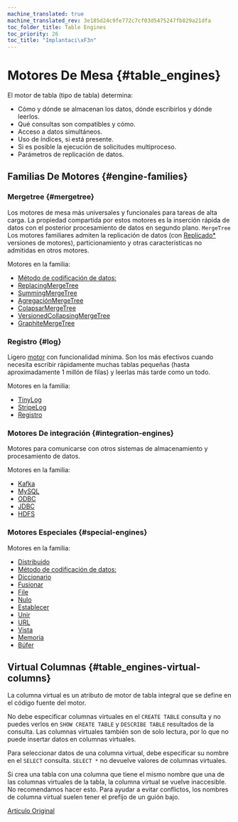 ```yaml
---
machine_translated: true
machine_translated_rev: 3e185d24c9fe772c7cf03d5475247fb829a21dfa
toc_folder_title: Table Engines
toc_priority: 26
toc_title: "Implantaci\xF3n"
---
```


# Motores De Mesa {#table_engines}

El motor de tabla (tipo de tabla) determina:

-   Cómo y dónde se almacenan los datos, dónde escribirlos y dónde leerlos.
-   Qué consultas son compatibles y cómo.
-   Acceso a datos simultáneos.
-   Uso de índices, si está presente.
-   Si es posible la ejecución de solicitudes multiproceso.
-   Parámetros de replicación de datos.

## Familias De Motores {#engine-families}

### Mergetree {#mergetree}

Los motores de mesa más universales y funcionales para tareas de alta carga. La propiedad compartida por estos motores es la inserción rápida de datos con el posterior procesamiento de datos en segundo plano. `MergeTree` Los motores familiares admiten la replicación de datos (con [Replicado\*](mergetree-family/replication.md) versiones de motores), particionamiento y otras características no admitidas en otros motores.

Motores en la familia:

-   [Método de codificación de datos:](mergetree-family/mergetree.md)
-   [ReplacingMergeTree](mergetree-family/replacingmergetree.md)
-   [SummingMergeTree](mergetree-family/summingmergetree.md)
-   [AgregaciónMergeTree](mergetree-family/aggregatingmergetree.md)
-   [ColapsarMergeTree](mergetree-family/collapsingmergetree.md)
-   [VersionedCollapsingMergeTree](mergetree-family/versionedcollapsingmergetree.md)
-   [GraphiteMergeTree](mergetree-family/graphitemergetree.md)

### Registro {#log}

Ligero [motor](log-family/index.md) con funcionalidad mínima. Son los más efectivos cuando necesita escribir rápidamente muchas tablas pequeñas (hasta aproximadamente 1 millón de filas) y leerlas más tarde como un todo.

Motores en la familia:

-   [TinyLog](log-family/tinylog.md)
-   [StripeLog](log-family/stripelog.md)
-   [Registro](log-family/log.md)

### Motores De integración {#integration-engines}

Motores para comunicarse con otros sistemas de almacenamiento y procesamiento de datos.

Motores en la familia:

-   [Kafka](integrations/kafka.md)
-   [MySQL](integrations/mysql.md)
-   [ODBC](integrations/odbc.md)
-   [JDBC](integrations/jdbc.md)
-   [HDFS](integrations/hdfs.md)

### Motores Especiales {#special-engines}

Motores en la familia:

-   [Distribuido](special/distributed.md)
-   [Método de codificación de datos:](special/materializedview.md)
-   [Diccionario](special/dictionary.md)
-   [Fusionar](special/merge.md)
-   [File](special/file.md)
-   [Nulo](special/null.md)
-   [Establecer](special/set.md)
-   [Unir](special/join.md)
-   [URL](special/url.md)
-   [Vista](special/view.md)
-   [Memoria](special/memory.md)
-   [Búfer](special/buffer.md)

## Virtual Columnas {#table_engines-virtual-columns}

La columna virtual es un atributo de motor de tabla integral que se define en el código fuente del motor.

No debe especificar columnas virtuales en el `CREATE TABLE` consulta y no puedes verlos en `SHOW CREATE TABLE` y `DESCRIBE TABLE` resultados de la consulta. Las columnas virtuales también son de solo lectura, por lo que no puede insertar datos en columnas virtuales.

Para seleccionar datos de una columna virtual, debe especificar su nombre en el `SELECT` consulta. `SELECT *` no devuelve valores de columnas virtuales.

Si crea una tabla con una columna que tiene el mismo nombre que una de las columnas virtuales de la tabla, la columna virtual se vuelve inaccesible. No recomendamos hacer esto. Para ayudar a evitar conflictos, los nombres de columna virtual suelen tener el prefijo de un guión bajo.

[Artículo Original](https://clickhouse.tech/docs/en/operations/table_engines/) <!--hide-->
